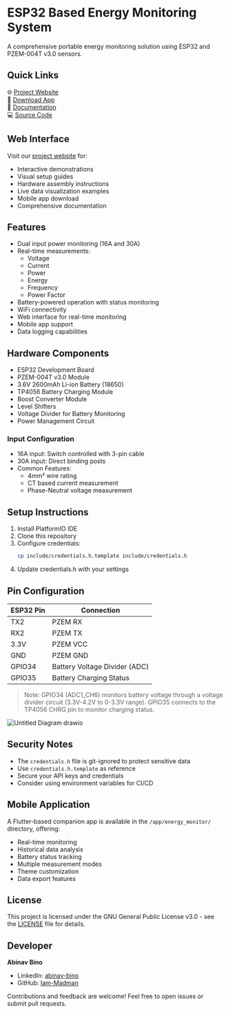 # ESP32 Based Energy Monitoring System

A comprehensive portable energy monitoring solution using ESP32 and PZEM-004T v3.0 sensors.

## Quick Links

🌐 [Project Website](https://energy-monitor-esp32.web.app/)  
📱 [Download App](https://github.com/Iam-Madman/esp32-energy-monitor/releases/download/v1.0.0/energy_monitor_esp32.apk)  
📖 [Documentation](https://github.com/Iam-Madman/esp32-energy-monitor/wiki)  
💻 [Source Code](https://github.com/Iam-Madman/esp32-energy-monitor)

## Web Interface

Visit our [project website](https://energy-monitor-esp32.web.app/) for:
- Interactive demonstrations
- Visual setup guides
- Hardware assembly instructions
- Live data visualization examples
- Mobile app download
- Comprehensive documentation

## Features

- Dual input power monitoring (16A and 30A)
- Real-time measurements:
  - Voltage
  - Current
  - Power
  - Energy
  - Frequency
  - Power Factor
- Battery-powered operation with status monitoring
- WiFi connectivity
- Web interface for real-time monitoring
- Mobile app support
- Data logging capabilities

## Hardware Components

- ESP32 Development Board
- PZEM-004T v3.0 Module
- 3.6V 2600mAh Li-ion Battery (18650)
- TP4056 Battery Charging Module
- Boost Converter Module
- Level Shifters
- Voltage Divider for Battery Monitoring
- Power Management Circuit

### Input Configuration
- 16A input: Switch controlled with 3-pin cable
- 30A input: Direct binding posts
- Common Features:
  - 4mm² wire rating
  - CT based current measurement
  - Phase-Neutral voltage measurement

## Setup Instructions

1. Install PlatformIO IDE
2. Clone this repository
3. Configure credentials:
   ```bash
   cp include/credentials.h.template include/credentials.h
   ```
4. Update credentials.h with your settings

## Pin Configuration

| ESP32 Pin | Connection |
|-----------|------------|
| TX2       | PZEM RX   |
| RX2       | PZEM TX   |
| 3.3V      | PZEM VCC  |
| GND       | PZEM GND  |
| GPIO34    | Battery Voltage Divider (ADC) |
| GPIO35    | Battery Charging Status |

> Note: GPIO34 (ADC1_CH6) monitors battery voltage through a voltage divider circuit (3.3V-4.2V to 0-3.3V range).
> GPIO35 connects to the TP4056 CHRG pin to monitor charging status.

![Untitled Diagram drawio](https://github.com/user-attachments/assets/2c9230c3-4afc-4b4e-a420-4024a0389882)

## Security Notes

- The `credentials.h` file is git-ignored to protect sensitive data
- Use `credentials.h.template` as reference
- Secure your API keys and credentials
- Consider using environment variables for CI/CD

## Mobile Application

A Flutter-based companion app is available in the `/app/energy_monitor/` directory, offering:
- Real-time monitoring
- Historical data analysis
- Battery status tracking
- Multiple measurement modes
- Theme customization
- Data export features

## License


This project is licensed under the GNU General Public License v3.0 - see the [LICENSE](LICENSE) file for details.

## Developer

**Abinav Bino**
- LinkedIn: [abinav-bino](https://www.linkedin.com/in/abinav-bino/)
- GitHub: [Iam-Madman](https://github.com/Iam-Madman)

Contributions and feedback are welcome! Feel free to open issues or submit pull requests.
